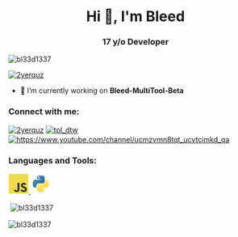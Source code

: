 <h1 align="center">Hi 👋, I'm Bleed</h1>
<h3 align="center">17 y/o Developer</h3>

<p align="left"> <img src="https://komarev.com/ghpvc/?username=bl33d1337&label=Profile%20views&color=0e75b6&style=flat" alt="bl33d1337" /> </p>

<p align="left"> <a href="https://twitter.com/2yerquz" target="blank"><img src="https://img.shields.io/twitter/follow/2yerquz?logo=twitter&style=for-the-badge" alt="2yerquz" /></a> </p>

- 🔭 I’m currently working on **Bleed-MultiTool-Beta**

<h3 align="left">Connect with me:</h3>
<p align="left">
<a href="https://twitter.com/2yerquz" target="blank"><img align="center" src="https://raw.githubusercontent.com/rahuldkjain/github-profile-readme-generator/master/src/images/icons/Social/twitter.svg" alt="2yerquz" height="30" width="40" /></a>
<a href="https://instagram.com/tpl_dtw" target="blank"><img align="center" src="https://raw.githubusercontent.com/rahuldkjain/github-profile-readme-generator/master/src/images/icons/Social/instagram.svg" alt="tpl_dtw" height="30" width="40" /></a>
<a href="https://www.youtube.com/c/https://www.youtube.com/channel/ucmzvmn8tqt_ucvtcimkd_qa" target="blank"><img align="center" src="https://raw.githubusercontent.com/rahuldkjain/github-profile-readme-generator/master/src/images/icons/Social/youtube.svg" alt="https://www.youtube.com/channel/ucmzvmn8tqt_ucvtcimkd_qa" height="30" width="40" /></a>
</p>

<h3 align="left">Languages and Tools:</h3>
<p align="left"> <a href="https://developer.mozilla.org/en-US/docs/Web/JavaScript" target="_blank" rel="noreferrer"> <img src="https://raw.githubusercontent.com/devicons/devicon/master/icons/javascript/javascript-original.svg" alt="javascript" width="40" height="40"/> </a> <a href="https://www.python.org" target="_blank" rel="noreferrer"> <img src="https://raw.githubusercontent.com/devicons/devicon/master/icons/python/python-original.svg" alt="python" width="40" height="40"/> </a> </p>

<p>&nbsp;<img align="center" src="https://github-readme-stats.vercel.app/api?username=bl33d1337&show_icons=true&locale=en" alt="bl33d1337" /></p>

<p><img align="center" src="https://github-readme-streak-stats.herokuapp.com/?user=bl33d1337&" alt="bl33d1337" /></p>
